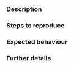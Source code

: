 <!--
Before creating a new bug report, please make sure that you have searched existing issues about your problem.
Your problem might be already solved, and this could avoid creating duplicates.
Thank you for your collaboration!
-->
### Description



### Steps to reproduce



### Expected behaviour



### Further details
<!-- Add log messages, affected platform, code snippets, etc.
Also include any other information you want to share that is relevant to the issue being reported. -->




